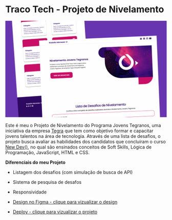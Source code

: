 # Traco Tech - Projeto de Nivelamento

![Design](./docs/Capa.png)

Este é meu o Projeto de Nivelamento do Programa Jovens Tegranos, uma iniciativa da empresa [Tegra](https://tegra.com.br) que tem como objetivo formar e capacitar jovens talentos na área de tecnologia. Através de uma lista de desafios, o projeto busca avaliar as habilidades dos candidatos que concluíram o curso [New Dev()](https://tracotech.com.br/new-dev/), no qual são ensinados conceitos de Soft Skills, Lógica de Programação, JavaScript, HTML e CSS.

__Diferenciais do meu Projeto__

- Listagem dos desafios (com simulação de busca de API)

- Sistema de pesquisa de desafos

- Responsividade

- [Design no Figma - clique para vizualizar o design](https://www.figma.com/file/RMEsw80UE9n6K8KhROVKeR/Jovens-Tegranos?node-id=945%3A233&t=Yk9j1mXkdDYjFLR6-1)

- [Deploy - clique para vizualizar o projeto](https://jovens-tegranos-nivelamento.vercel.app) 
